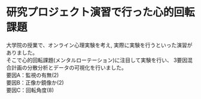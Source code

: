 # 研究プロジェクト演習で行った心的回転課題

大学院の授業で、オンライン心理実験を考え, 実際に実験を行うといった演習がありました。</br>
そこで心的回転課題(メンタルローテーション)に注目して実験を行い、
3要因混合計画の分散分析とデータの可視化を行いました。</br>
要因A：監視の有無(2)</br>
要因B：正像か鏡像か(2)</br>
要因C：回転角度(8)</br>
